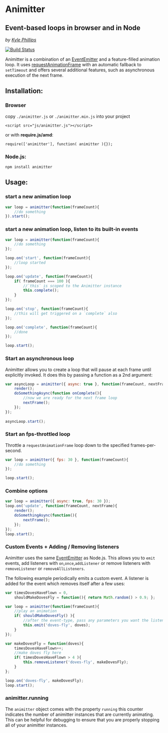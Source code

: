 # Animitter
## Event-based loops in browser and in Node
_by [Kyle Phillips](http://haptic-data.com)_

[![Build Status](https://travis-ci.org/hapticdata/animitter.png?branch=master)](https://travis-ci.org/hapticdata/animitter)

Animitter is a combination of an [EventEmitter](http://nodejs.org/api/events.html#events_class_events_eventemitter) and a feature-filled animation loop. It uses [requestAnimationFrame](http://www.paulirish.com/2011/requestanimationframe-for-smart-animating/) with an automatic fallback to `setTimeout` and offers several additional features, such as asynchronous execution of the next frame.

## Installation:
### Browser
copy `./animitter.js` or `./animitter.min.js` into your project

    <script src="js/animitter.js"></script>
or with **require.js/amd**:

    require(['animitter'], function( animitter ){});
### Node.js:

    npm install animitter


## Usage:
### start a new animation loop

```javascript
var loop = animitter(function(frameCount){
    //do something
}).start();
```

### start a new animation loop, listen to its built-in events

```javascript
var loop = animitter(function(frameCount){
    //do something
});

loop.on('start', function(frameCount){
    //loop started
});

loop.on('update', function(frameCount){
    if( frameCount === 100 ){
        //`this` is scoped to the Animitter instance
        this.complete();
    }
});

loop.on('stop', function(frameCount){
    //this will get triggered on a `complete` also
});

loop.on('complete', function(frameCount){
    //done
});

loop.start();   
```

### Start an asynchronous loop

Animitter allows you to create a loop that will pause at each frame until explicitly invoked.
It does this by passing a function as a 2nd argument:

```javascript
var asyncLoop = animitter({ async: true }, function(frameCount, nextFrame ){
    render();
    doSomethingAsync(function onComplete(){
        //now we are ready for the next frame loop
        nextFrame();
    });
});
    
asyncLoop.start();
```

### Start an fps-throttled loop

Throttle a `requestAnimationFrame` loop down to the specified frames-per-second.

```javascript
var loop = animitter({ fps: 30 }, function(frameCount){
    //do something  
});

loop.start();
```

### Combine options

```javascript
var loop = animitter({ async: true, fps: 30 });
loop.on('update', function(frameCount, nextFrame){
    render();
    doSomethingAsync(function(){
        nextFrame();
    });
});
loop.start();
```

### Custom Events + Adding / Removing listeners
Animitter uses the same [EventEmitter](http://nodejs.org/api/events.html) as Node.js. This allows you to `emit` events, add listeners with `on`,`once`,`addListener` or remove listeners with `removeListener` or `removeAllListeners`.

The following example periodically emits a custom event. A listener is added for the event which removes itself after a few uses:
```javascript
var timesDovesHaveFlown = 0,
    shouldMakeDovesFly = function(){ return Math.random() > 0.9; };

var loop = animitter(function(frameCount){
    //play an animation
    if( shouldMakeDovesFly() ){
        //after the event-type, pass any parameters you want the listener to receive
        this.emit('doves-fly', doves);
    }
});

var makeDovesFly = function(doves){
    timesDovesHaveFlown++;
    //make doves fly here
    if( timesDovesHaveFlown > 4 ){
        this.removeListener('doves-fly', makeDovesFly);
    }
};

loop.on('doves-fly', makeDovesFly);
loop.start();

```



### animitter.running
The `animitter` object comes with the property `running` this counter indicates the number
of animitter instances that are currently animating. This can be helpful for debugging to ensure
that you are properly stopping all of your animitter instances.
